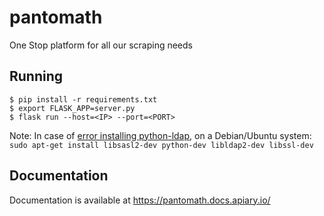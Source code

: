 # pantomath
One Stop platform for all our scraping needs

## Running
```
$ pip install -r requirements.txt
$ export FLASK_APP=server.py
$ flask run --host=<IP> --port=<PORT>
```

Note: In case of [error installing python-ldap](https://stackoverflow.com/a/4768467/7116413), on a Debian/Ubuntu system:
`sudo apt-get install libsasl2-dev python-dev libldap2-dev libssl-dev
`

## Documentation

Documentation is available at https://pantomath.docs.apiary.io/  